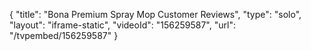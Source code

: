 {
    "title": "Bona Premium Spray Mop Customer Reviews",
    "type": "solo",
    "layout": "iframe-static",
    "videoId": "156259587",
    "url": "\/tvpembed\/156259587"
}